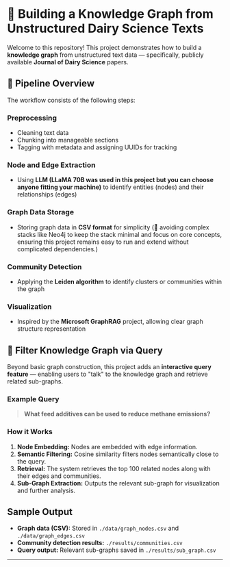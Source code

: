 # 🐄 Building a Knowledge Graph from Unstructured Dairy Science Texts

Welcome to this repository! This project demonstrates how to build a **knowledge graph** from unstructured text data — specifically, publicly available **Journal of Dairy Science** papers.

## 🚀 Pipeline Overview

The workflow consists of the following steps:

### Preprocessing
- Cleaning text data
- Chunking into manageable sections
- Tagging with metadata and assigning UUIDs for tracking

### Node and Edge Extraction
- Using **LLM (LLaMA 70B was used in this project but you can choose anyone fitting your machine)** to identify entities (nodes) and their relationships (edges)

### Graph Data Storage
- Storing graph data in **CSV format** for simplicity (🎯 avoiding complex stacks like Neo4j to keep the stack minimal and focus on core concepts, ensuring this project remains easy to run and extend without complicated dependencies.)

### Community Detection
- Applying the **Leiden algorithm** to identify clusters or communities within the graph

### Visualization
- Inspired by the **Microsoft GraphRAG** project, allowing clear graph structure representation

## 🧠 Filter Knowledge Graph via Query

Beyond basic graph construction, this project adds an **interactive query feature** — enabling users to "talk" to the knowledge graph and retrieve related sub-graphs.

### Example Query
> **What feed additives can be used to reduce methane emissions?**

### How it Works
1. **Node Embedding:** Nodes are embedded with edge information.
2. **Semantic Filtering:** Cosine similarity filters nodes semantically close to the query.
3. **Retrieval:** The system retrieves the top 100 related nodes along with their edges and communities.
4. **Sub-Graph Extraction:** Outputs the relevant sub-graph for visualization and further analysis.


## Sample Output

- **Graph data (CSV):** Stored in `./data/graph_nodes.csv` and `./data/graph_edges.csv`
- **Community detection results:** `./results/communities.csv`
- **Query output:** Relevant sub-graphs saved in `./results/sub_graph.csv`

---
